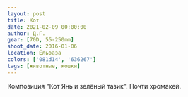 ```yaml
---
layout: post
title: Кот
date: 2021-02-09 00:00:00
author: Д.Г.
gear: [70D, 55-250mm]
shoot_date: 2016-01-06
location: Ёльбаза
colors: ['081d14', '636267']
tags: [животные, кошки]
---
```

Композиция "Кот Янь и зелёный тазик". Почти хромакей.
